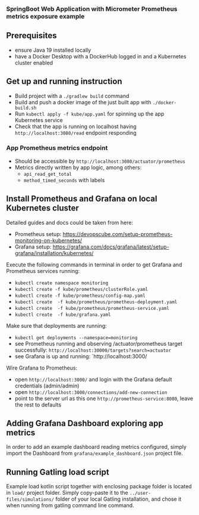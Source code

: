 ### SpringBoot Web Application with Micrometer Prometheus metrics exposure example

## Prerequisites

 - ensure Java 19 installed locally
 - have a Docker Desktop with a DockerHub logged in and a Kubernetes cluster enabled

## Get up and running instruction

 - Build project with a `./gradlew build` command
 - Build and push a docker image of the just built app with `./docker-build.sh`
 - Run `kubectl apply -f kube/app.yaml` for spinning up the app Kubernetes service
 - Check that the app is running on localhost having `http://localhost:3080/read` endpoint responding

### App Prometheus metrics endpoint
 - Should be accessible by `http://localhost:3080/actuator/prometheus`
 - Metrics directly written by app logic, among others:
   - `api_read_get_total`
   - `method_timed_seconds` with labels

## Install Prometheus and Grafana on local Kubernetes cluster

  Detailed guides and docs could be taken from here:
   - Prometheus setup: https://devopscube.com/setup-prometheus-monitoring-on-kubernetes/
   - Grafana setup: https://grafana.com/docs/grafana/latest/setup-grafana/installation/kubernetes/

  Execute the following commands in terminal in order to get Grafana and Prometheus services
  running:
   - `kubectl create namespace monitoring`
   - `kubectl create -f kube/prometheus/clusterRole.yaml`
   - `kubectl create -f kube/prometheus/config-map.yaml`
   - `kubectl create  -f kube/prometheus/prometheus-deployment.yaml`
   - `kubectl create  -f kube/prometheus/prometheus-service.yaml`
   - `kubectl create  -f kube/grafana.yaml`

  Make sure that deployments are running:
   - `kubectl get deployments --namespace=monitoring`
   - see Prometheus running and observing /actuator/prometheus target successfully: `http://localhost:30000/targets?search=actuator`
   - see Grafana is up and running: `http://localhost:3000/

  Wire Grafana to Prometheus:
   - open `http://localhost:3000/` and login with the Grafana default credentials (admin/admin)
   - open `http://localhost:3000/connections/add-new-connection`
   - point to the server url as this one `http://prometheus-service:8080`, leave the rest to defaults

## Adding Grafana Dashboard exploring app metrics
  In order to add an example dashboard reading metrics configured, simply import the Dashboard from
  `grafana/example_dashboard.json` project file.

## Running Gatling load script
  Example load kotlin script together with enclosing package folder is located in `load/` project folder.
  Simply copy-paste it to the `../user-files/simulations/` folder of your local Gatling installation,
  and chose it when running from gatling command line command.
     